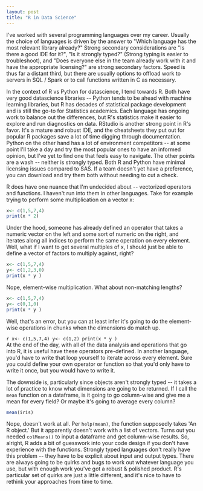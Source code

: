 ```yaml
---
layout: post
title: "R in Data Science"
---
```


  I've worked with several programming languages over my career.  Usually the choice of languages is driven by the answer to "Which language has the most relevant library already?"  Strong secondary considerations are "Is there a good IDE for it?", "Is it strongly typed?" (Strong typing is easier to troubleshoot), and "Does everyone else in the team already work with it and have the appropriate licensing?" are strong secondary factors.  Speed is thus far a distant third, but there are usually options to offload work to servers in SQL / Spark or to call functions written in C as necessary.

  In the context of R vs Python for datascience, I tend towards R. Both have very good datascience libraries -- Python tends to be ahead with machine learning libraries, but R has decades of statistical package development and is still the go-to for Statistics academics.  Each language has ongoing work to balance out the differences, but R's statistics make it easier to explore and run diagnostics on data.  RStudio is another strong point in R's favor. It's a mature and robust IDE, and the cheatsheets they put out for popular R packages save a lot of time digging through documentation.  Python on the other hand has a lot of environment competitors -- at some point I'll take a day and try the most popular ones to have an informed opinion, but I've yet to find one that feels easy to navigate. The other points are a wash -- neither is strongly typed.  Both R and Python have minimal licensing issues compared to SAS. If a team doesn't yet have a preference, you can download and try them both without needing to cut a check.  

  R does have one nuance that I'm undecided about -- vectorized operators and functions.  I haven't run into them in other languages.  Take for example trying to perform some multiplication on a vector x:  
```r 
x<- c(1,5,7,4)
print(x * 2)
```  
  Under the hood, someone has already defined an operator that takes a numeric vector on the left and some sort of numeric on the right, and iterates along all indices to perform the same operation on every element.  Well, what if I want to get several multiples of x, I should just be able to define a vector of factors to multiply against, right?

```r 
x<- c(1,5,7,4)
y<- c(1,2,3,0)
print(x * y )
```  
Nope, element-wise multiplication.  What about non-matching lengths?

```r
x<- c(1,5,7,4)
y<- c(0,1,0)
print(x * y )
```  
Well, that's an error, but you can at least infer it's going to do the element-wise operations in chunks when the dimensions do match up.

``r
x<- c(1,5,7,4)
y<- c(1,2)
print(x * y )
``  
  At the end of the day, with all of the data analysis and operations that go into R, it is useful have these operators pre-defined.  In another language, you'd have to write that loop yourself to iterate across every element.  Sure you could define your own operator or function so that you'd only have to write it once, but you would have to write it.  
  
  The downside is, particularly since objects aren't strongly typed -- it takes a lot of practice to know what dimensions are going to be returned.  If I call the `mean` function on a dataframe, is it going to go column-wise and give me a mean for every field? Or maybe it's going to average every column?
```r
mean(iris)
```
  Nope, doesn't work at all.  Per `help(mean)`, the function supposedly takes 'An R object.' But it apparently doesn't work with a list of vectors.  Turns out you needed `colMeans()` to input a dataframe and get column-wise results. So, alright, R adds a bit of guesswork into your code design if you don't have experience with the functions.  Strongly typed languages don't really have this problem -- they have to be explicit about input and output types. There are always going to be quirks and bugs to work out whatever language you use, but with enough work you've got a robust & polished product.  R's particular set of quirks are just a little different, and it's nice to have to rethink your approaches from time to time.

